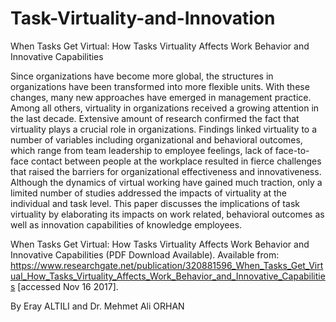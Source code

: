 # Task-Virtuality-and-Innovation
When Tasks Get Virtual: How Tasks Virtuality Affects Work Behavior and Innovative Capabilities

Since organizations have become more global, the structures in organizations have been transformed into more flexible units. With these changes, many new approaches have emerged in management practice. Among all others, virtuality in organizations received a growing attention in the last decade. Extensive amount of research confirmed the fact that virtuality plays a crucial role in organizations. Findings linked virtuality to a number of variables including organizational and behavioral outcomes, which range from team leadership to employee feelings, lack of face-to-face contact between people at the workplace resulted in fierce challenges that raised the barriers for organizational effectiveness and innovativeness. Although the dynamics of virtual working have gained much traction, only a limited number of studies addressed the impacts of virtuality at the individual and task level. This paper discusses the implications of task virtuality by elaborating its impacts on work related, behavioral outcomes as well as innovation capabilities of knowledge employees. 

When Tasks Get Virtual: How Tasks Virtuality Affects Work Behavior and Innovative Capabilities (PDF Download Available). Available from: https://www.researchgate.net/publication/320881596_When_Tasks_Get_Virtual_How_Tasks_Virtuality_Affects_Work_Behavior_and_Innovative_Capabilities [accessed Nov 16 2017].

By Eray ALTILI and Dr. Mehmet Ali ORHAN
